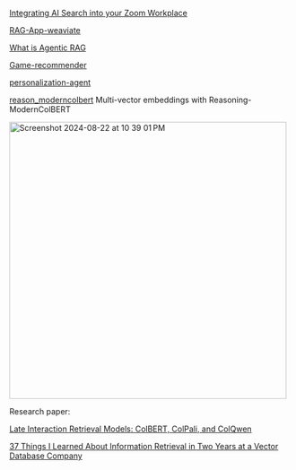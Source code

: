 [Integrating AI Search into your Zoom Workplace](https://weaviate.io/blog/zooviate-zoom-and-weaviate)

[RAG-App-weaviate](https://www.freecodecamp.org/news/how-to-build-a-rag-pipeline-with-llamaindex/)

[What is Agentic RAG](https://weaviate.io/blog/what-is-agentic-rag)

[Game-recommender](https://github.com/weaviate/recipes/blob/main/weaviate-features/generative-search/generative_search_ollama/deepseek-ollama-epic-games-rag.ipynb)

[personalization-agent](https://colab.research.google.com/github/weaviate/recipes/blob/main/weaviate-services/agents/personalization-agent-get-started-recipes.ipynb#scrollTo=QUe7QF2nQJoL)

[reason_moderncolbert](https://github.com/weaviate/recipes/blob/main/weaviate-features/multi-vector/reason_moderncolbert.ipynb)
Multi-vector embeddings with Reasoning-ModernColBERT

<img width="494" alt="Screenshot 2024-08-22 at 10 39 01 PM" src="https://github.com/user-attachments/assets/b9063e75-1224-4126-a087-11bc7f725110">

Research paper:

[Late Interaction Retrieval Models: ColBERT, ColPali, and ColQwen](https://weaviate.io/blog/late-interaction-overview?utm_source=linkedin&utm_medium=dw_social&utm_campaign=dev_education&utm_content=diagram_post_680658140)

[37 Things I Learned About Information Retrieval in Two Years at a Vector Database Company](https://www.leoniemonigatti.com/blog/what_i_learned.html)
